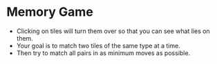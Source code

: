 # Memory Game 

* Clicking on tiles will turn them over so that you can see what lies on them.
* Your goal is to match two tiles of the same type at a time.
* Then try to match all pairs in as minimum moves as possible.